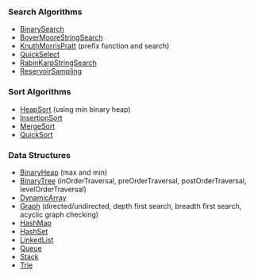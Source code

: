 ### Search Algorithms
- [BinarySearch](Algorithms/src/Search/BinarySearch.ts)
- [BoyerMooreStringSearch](Algorithms/src/Search/BoyerMooreStringSearch.ts)
- [KnuthMorrisPratt](Algorithms/src/Search/KnuthMorrisPratt.ts) (prefix function and search)
- [QuickSelect](Algorithms/src/Search/QuickSelect.ts)
- [RabinKarpStringSearch](Algorithms/src/Search/RabinKarpStringSearch.ts)
- [ReservoirSampling](Algorithms/src/Search/ReservoirSampling.ts)

### Sort Algorithms
- [HeapSort](Algorithms/src/Sort/HeapSort.ts) (using min binary heap)
- [InsertionSort](Algorithms/src/Sort/InsertionSort.ts)
- [MergeSort](Algorithms/src/Sort/MergeSort.ts)
- [QuickSort](Algorithms/src/Sort/QuickSort.ts)

### Data Structures
- [BinaryHeap](DataStructures/src/BinaryHeap.ts) (max and min)
- [BinaryTree](DataStructures/src/BinaryTree.ts) (inOrderTraversal, preOrderTraversal, postOrderTraversal, levelOrderTraversal)
- [DynamicArray](DataStructures/src/DynamicArray.ts)
- [Graph](DataStructures/src/Graph.ts) (directed/undirected, depth first search, breadth first search, acyclic graph checking)
- [HashMap](DataStructures/src/HashMap.ts)
- [HashSet](DataStructures/src/HashSet.ts)
- [LinkedList](DataStructures/src/LinkedList.ts)
- [Queue](DataStructures/src/Queue.ts)
- [Stack](DataStructures/src/Stack.ts)
- [Trie](DataStructures/src/Trie.ts)